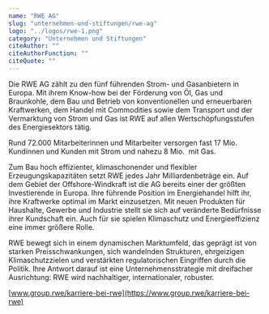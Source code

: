 ```yaml
---
name: "RWE AG"
slug: "unternehmen-und-stiftungen/rwe-ag"
logo: "../logos/rwe-1.png"
category: "Unternehmen und Stiftungen"
citeAuthor: ""
citeAuthorFunction: ""
citeQuote: ""
---
```


Die RWE AG zählt zu den fünf führenden Strom- und Gasanbietern in Europa. Mit ihrem Know-how bei der Förderung von Öl, Gas und Braunkohle, dem Bau und Betrieb von konventionellen und erneuerbaren Kraftwerken, dem Handel mit Commodities sowie dem Transport und der Vermarktung von Strom und Gas ist RWE auf allen Wertschöpfungsstufen des Energiesektors tätig.

Rund 72.000 Mitarbeiterinnen und Mitarbeiter versorgen fast 17 Mio. Kundinnen und Kunden mit Strom und nahezu 8 Mio.  mit Gas.

Zum Bau hoch effizienter, klimaschonender und flexibler Erzeugungskapazitäten setzt RWE jedes Jahr Milliardenbeträge ein. Auf dem Gebiet der Offshore-Windkraft ist die AG bereits einer der größten Investierende in Europa. Ihre führende Position im Energiehandel hilft ihr, ihre Kraftwerke optimal im Markt einzusetzen. Mit neuen Produkten für Haushalte, Gewerbe und Industrie stellt sie sich auf veränderte Bedürfnisse ihrer Kundschaft ein. Auch für sie spielen Klimaschutz und Energieeffizienz eine immer größere Rolle.

RWE bewegt sich in einem dynamischen Marktumfeld, das geprägt ist von starken Preisschwankungen, sich wandelnden Strukturen, ehrgeizigen Klimaschutzzielen und verstärkten regulatorischen Eingriffen durch die Politik. Ihre Antwort darauf ist eine Unternehmensstrategie mit dreifacher Ausrichtung: RWE wird nachhaltiger, internationaler, robuster.

[www.group.rwe/karriere-bei-rwe](https://www.group.rwe/karriere-bei-rwe)
